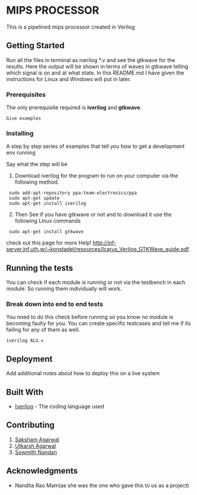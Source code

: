 # MIPS PROCESSOR

This is a pipelined mips processor created in Verilog

## Getting Started

Run all the files in terminal as iverilog *.v and see the gtkwave for the results.
Here the output will be shown in terms of waves in gtkwave telling which signal is on and at what state.
In this README.md I have given the instructions for Linux and Windows will put in later.

### Prerequisites

The only prerequisite required is **iverilog** and **gtkwave**.

```
Give examples
```

### Installing

A step by step series of examples that tell you how to get a development env running

Say what the step will be

1. Download iverilog for the program to run on your computer via the following method. 

```
 sudo add-apt-repository ppa:team-electronics/ppa
 sudo apt-get update
 sudo apt-get install iverilog
```
2. Then See if you have gtkwave or not and to download it use the following Linux commands
```
 sudo apt-get install gtkwave
```

check out this page for more Help!
http://inf-server.inf.uth.gr/~konstadel/resources/Icarus_Verilog_GTKWave_guide.pdf.

## Running the tests

You can check if each module is running or not via the testbench in each module.
So running them individually will work.

### Break down into end to end tests

You nned to do this check before running so you know no module is becoming faulty for you.
You can create specific testcases and tell me if its failing for any of them as well.

```
iverilog ALU.v
```

## Deployment

Add additional notes about how to deploy this on a live system

## Built With

* [Iverilog](http://iverilog.icarus.com/) - The coding language used

## Contributing

1. [Saksham Agarwal](https://github.com/Dragonsa15)
2. [Utkarsh Agarwal](https://github.com/woolllff)
3. [Sowmith Nandan](https://github.com/sowmithnandan)

## Acknowledgments

* Nandita Rao Mam(as she was the one who gave this to us as a project)
